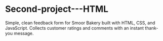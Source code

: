 # Second-project---HTML
Simple, clean feedback form for Smoor Bakery built with HTML, CSS, and JavaScript. Collects customer ratings and comments with an instant thank-you message.
